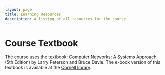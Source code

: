 ```yaml
---
layout: page
title: Learning Resources
description: A listing of all resources for the course
---
```


# Course Textbook
The course uses the textbook: Computer Networks: A Systems Approach (5th Edition) by Larry Peterson and Bruce Davie. The e-book version of this textbook is available at the [Cornell library](https://www.library.cornell.edu/).



